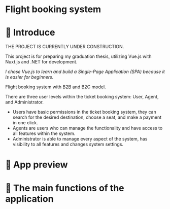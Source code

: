 # Flight booking system
# 👋 Introduce
THE PROJECT IS CURRENTLY UNDER CONSTRUCTION.

This project is for preparing my graduation thesis, utilizing Vue.js with Nuxt.js and .NET for development. 

_I chose Vue.js to learn and build a Single-Page Application (SPA) because it is easier for beginners._

Flight booking system with B2B and B2C model.

There are three user levels within the ticket booking system: User, Agent, and Administrator.
 - Users have basic permissions in the ticket booking system, they can search for the desired destination, choose a seat, and make a payment in one click.
 - Agents are users who can manage the functionality and have access to all features within the system.
 - Administrator is able to manage every aspect of the system, has visibility to all features and changes system settings.

# 👀 App preview

# 🥰 The main functions of the application


